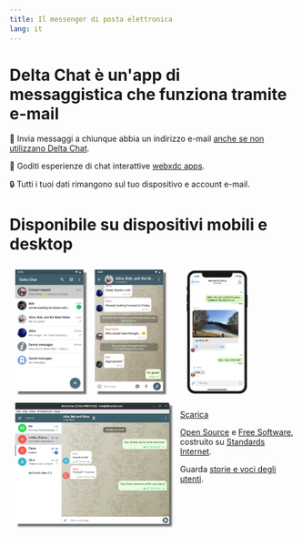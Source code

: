 ```yaml
---
title: Il messenger di posta elettronica
lang: it
---
```


# Delta Chat è un'app di messaggistica che funziona tramite e-mail

💬 Invia messaggi a chiunque abbia un indirizzo e-mail [anche se non utilizzano Delta Chat](https://www.youtube-nocookie.com/embed/8LbrGXKZN70).

🥳 Goditi esperienze di chat interattive [webxdc apps](https://webxdc.org).

🔒 Tutti i tuoi dati rimangono sul tuo dispositivo e account e-mail.

# Disponibile su dispositivi mobili e desktop


<img src="../assets/blog/screenshots/2019-12-17-delta-chat-google-play-release-chat-list-light.png" width="120" 
style="float: left; margin: 10px;display: block;box-shadow: 5px 5px 2px #777;" alt="A screenshot of Delta Chat on Android showing chat list" /> 
<img src="../assets/blog/screenshots/2019-12-17-delta-chat-google-play-release-group-light.png" width="120" 
style="float: left; margin: 10px;display: block;box-shadow: 5px 5px 2px #777;" alt="A screenshot of Delta Chat on Android showing a chat" /> 

<img src="../assets/blog/desktop-screenshot.png" width="280" style="float:left; margin: 10px" alt="A screenshot of Delta Chat on desktop" /> 

<img src="../assets/blog/screenshots/2020-01-09-delta-chat-iOS-weekend-group-chat.png" width="110" style="margin: 10px" alt="A screenshot of Delta Chat on IOS" /> 

<a class="download-button" href="https://get.delta.chat">Scarica</a>

[Open Source](https://en.wikipedia.org/wiki/Open-source_software)
e [Free Software](https://en.wikipedia.org/wiki/Free_software), costruito su [Standards Internet](https://github.com/deltachat/deltachat-core-rust/blob/master/standards.md). 

Guarda [storie e voci degli utenti](user-voices).

